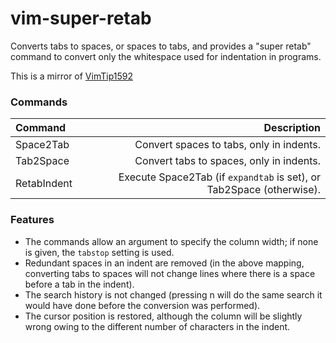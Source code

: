 vim-super-retab
===============

Converts tabs to spaces, or spaces to tabs, and provides a "super retab"
command to convert only the whitespace used for indentation in programs.

This is a mirror of [VimTip1592][1]


### Commands

| Command      | Description                                                           |
| :----------- | --------------------------------------------------------------------: |
| Space2Tab    | Convert spaces to tabs, only in indents.                              |
| Tab2Space    | Convert tabs to spaces, only in indents.                              |
| RetabIndent  | Execute Space2Tab (if `expandtab` is set), or Tab2Space (otherwise).  |


### Features

- The commands allow an argument to specify the column width; if none is given, the `tabstop` setting is used.
- Redundant spaces in an indent are removed (in the above mapping, converting tabs to spaces will not change lines where there is a space before a tab in the indent).
- The search history is not changed (pressing n will do the same search it would have done before the conversion was performed).
- The cursor position is restored, although the column will be slightly wrong owing to the different number of characters in the indent.


 [1]: http://vim.wikia.com/wiki/VimTip1592
